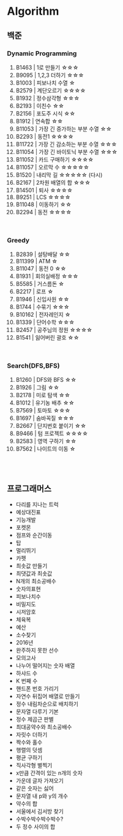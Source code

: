 # Algorithm

## 백준
### Dynamic Programming 

1. B1463 | 1로 만들기 ☆☆☆
2. B9095 | 1,2,3 더하기 ☆☆☆
3. B1003 | 피보나치 수열 ☆
4. B2579 | 계단오르기 ☆☆☆☆
5. B1932 | 정수삼각형 ☆☆☆
6. B2193 | 이친수 ☆☆
7. B2156 | 포도주 시식 ☆☆
8. B1912 | 연속합 ☆☆
9. B11053 | 가장 긴 증가하는 부분 수열 ☆☆
10. B2293 | 동전1 ☆☆☆☆
11. B11722 | 가장 긴 감소하는 부분 수열 ☆☆☆
12. B11054 | 가장 긴 바이토닉 부분 수열 ☆☆☆
13. B11052 | 카드 구매하기 ☆☆☆☆
14. B11057 | 오르막 수 ☆☆☆☆☆
15. B1520 | 내리막 길 ☆☆☆☆☆ (다시)
16. B2167 | 2차원 배열의 합 ☆☆☆
17. B14501 | 퇴사 ☆☆☆☆
18. B9251 | LCS ☆☆☆☆
19. B11048 | 이동하기 ☆☆
20. B2294 | 동전 ☆☆☆☆

<br>

### Greedy
1. B2839 | 설탕배달 ☆☆
2. B11399 | ATM ☆
3. B11047 | 동전 0 ☆☆
4. B1931 | 회의실배정 ☆☆☆
5. B5585 | 거스름돈 ☆
6. B2217 | 로프  ☆
7. B1946 | 신입사원 ☆☆
8. B1744 | 수묶기 ☆☆☆
9. B10162 | 전자레인지 ☆
10. B1339 | 단어수학 ☆☆☆
11. B2457 | 공주님의 정원 ☆☆☆☆
12. B1541 |  잃어버린 괄호 ☆☆


<br> 

### Search(DFS,BFS)
1. B1260 | DFS와 BFS ☆☆
2. B1926 | 그림 ☆☆
3. B2178 | 미로 탐색 ☆☆
4. B1012 | 유기농 배추 ☆☆
5. B7569 | 토마토 ☆☆☆
6. B1697 | 숨바꼭질 ☆☆☆
7. B2667 | 단지번호 붙이기 ☆☆
8. B9466 | 텀 프로젝트 ☆☆☆☆
9. B2583 | 영역 구하기 ☆☆
10. B7562 | 나이트의 이동 ☆


<br><br>



## 프로그래머스
- 다리를 지나는 트럭
- 예상대진표
- 기능개발 
- 포켓몬
- 점프와 순간이동
- 탑
- 멀리뛰기
- 카펫
- 최솟값 만들기
- 최댓값과 최솟값
- N개의 최소공배수
- 숫자의표현
- 피보나치수
- 비밀지도
- 시저암호
- 체육복
- 예산
- 소수찾기
- 2016년
- 완주하지 못한 선수
- 모의고사
- 나누어 떨어지는 숫자 배열
- 하샤드 수
- K 번째 수
- 핸드폰 번호 가리기
- 자연수 뒤집어 배열로 만들기
- 정수 내림차순으로 배치하기
- 문자열 다루기 기본
- 정수 제곱근 판별
- 최대공약수와 최소공배수
- 자릿수 더하기
- 짝수와 홀수
- 행렬의 덧셈
- 평균 구하기
- 직사각형 별찍기
- x만큼 간격이 있는 n개의 숫자
- 가운데 글자 가져오기
- 같은 숫자는 싫어
- 문자열 내 p와 y의 개수
- 약수의 합
- 서울에서 김서방 찾기
- 수박수박수박수박수?
- 두 정수 사이의 합

